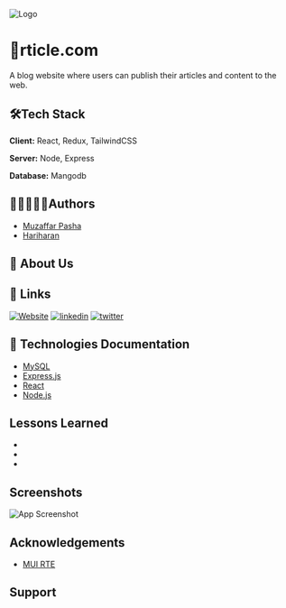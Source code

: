 
   ![Logo](https://i.ibb.co/4K2BbPb/logo1.png)

    
# 🧾rticle.com

A blog website where users can publish their articles and content to the web.

## 🛠Tech Stack

**Client:** React, Redux, TailwindCSS

**Server:** Node, Express

**Database:** Mangodb

  
## 👨🏿‍🤝‍👨🏿Authors

- [Muzaffar Pasha](https://www.github.com/muzaffarmhm)
- [Hariharan](https://github.com/haridebl3)


  
## 🚀 About Us


  
## 🔗 Links
[![Website](https://img.shields.io/badge/Our_website-000?style=for-the-badge&logo=ko-fi&logoColor=white)](https://rticle.com/)
[![linkedin](https://img.shields.io/badge/linkedin-0A66C2?style=for-the-badge&logo=linkedin&logoColor=white)](https://www.linkedin.com/)
[![twitter](https://img.shields.io/badge/twitter-1DA1F2?style=for-the-badge&logo=twitter&logoColor=white)](https://twitter.com/)


## 📖 Technologies Documentation
- [MySQL](https://dev.mysql.com/doc/)
- [Express.js](https://developer.mozilla.org/en-US/docs/Learn/Server-side/Express_Nodejs/Introduction)
- [React](https://reactjs.org/)
- [Node.js](https://nodejs.org/en/docs/)
  
## Lessons Learned

-
-
-
  
## Screenshots

![App Screenshot](https://via.placeholder.com/468x300?text=App+Screenshot+Here)

  
## Acknowledgements

 - [MUI RTE](https://www.npmjs.com/package/mui-rte)
 

  
## Support



  
